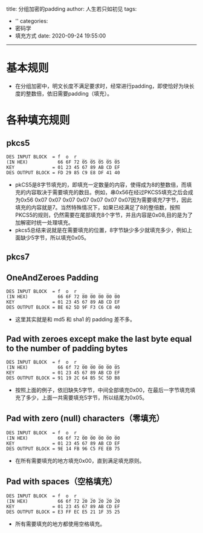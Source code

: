 title: 分组加密的padding
author: 人生若只如初见
tags:
  - ''
categories:
  - 密码学
  - 填充方式
date: 2020-09-24 19:55:00
---
# 基本规则
* 在分组加密中，明文长度不满足要求时，经常进行padding，即使恰好为块长度的整数倍，依旧需要padding（填充）。

# 各种填充规则
## pkcs5

```
DES INPUT BLOCK  = f  o  r  _  _  _  _  _
(IN HEX)           66 6F 72 05 05 05 05 05
KEY              = 01 23 45 67 89 AB CD EF
DES OUTPUT BLOCK = FD 29 85 C9 E8 DF 41 40
```

* pkCS5是8字节填充的，即填充一定数量的内容，使得成为8的整数倍，而填充的内容取决于需要填充的数目。例如，串0x56在经过PKCS5填充之后会成为0x56 0x07 0x07 0x07 0x07 0x07 0x07 0x07因为需要填充7字节，因此填充的内容就是7。当然特殊情况下，如果已经满足了8的整倍数，按照PKCS5的规则，仍然需要在尾部填充8个字节，并且内容是0x08,目的是为了加解密时统一处理填充。
* pkcs5总结来说就是在需要填充的位置，8字节缺少多少就填充多少，例如上面缺少5字节，所以填充0x05。

## pkcs7




## OneAndZeroes Padding

```
DES INPUT BLOCK  = f  o  r  _  _  _  _  _
(IN HEX)           66 6F 72 80 00 00 00 00
KEY              = 01 23 45 67 89 AB CD EF
DES OUTPUT BLOCK = BE 62 5D 9F F3 C6 C8 40
```

* 这里其实就是和 md5 和 sha1 的 padding 差不多。


## Pad with zeroes except make the last byte equal to the number of padding bytes

```
DES INPUT BLOCK  = f  o  r  _  _  _  _  _
(IN HEX)           66 6f 72 00 00 00 00 05
KEY              = 01 23 45 67 89 AB CD EF
DES OUTPUT BLOCK = 91 19 2C 64 B5 5C 5D B8
```

* 按照上面的例子，依旧缺失5字节，中间全部填充0x00，在最后一字节填充填充了多少，上面一共需要填充5字节，所以结尾为0x05。

## Pad with zero (null) characters（零填充）

```
DES INPUT BLOCK  = f  o  r  _  _  _  _  _
(IN HEX)           66 6f 72 00 00 00 00 00
KEY              = 01 23 45 67 89 AB CD EF
DES OUTPUT BLOCK = 9E 14 FB 96 C5 FE EB 75
```

* 在所有需要填充的地方填充0x00，直到满足填充原则。

## Pad with spaces（空格填充）

```
DES INPUT BLOCK  = f  o  r  _  _  _  _  _
(IN HEX)           66 6f 72 20 20 20 20 20
KEY              = 01 23 45 67 89 AB CD EF
DES OUTPUT BLOCK = E3 FF EC E5 21 1F 35 25
```

* 所有需要填充的地方都使用空格填充。

